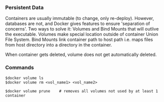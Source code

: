### Persistent Data

Containers are usually immutable (to change, only re-deploy). However, databases are not, and Docker gives features to ensure 'separation of concerns'. Two ways to solve it: Volumes and Bind Mounts that will outlive the executable. Volumes make special location outside of container Union File System. Bind Mounts link container path to host path i.e. maps files from host directory into a directory in the container.

When container gets deleted, volume does not get automatically deleted.

### Commands

```
$docker volume ls
$docker volume rm <vol_name1> <vol_name2>

$docker volume prune    # removes all volumes not used by at least 1 container
```
